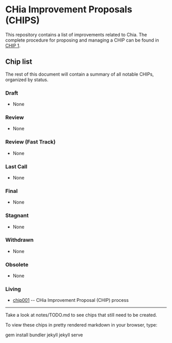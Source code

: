 # CHia Improvement Proposals (CHIPS)

This repository contains a list of improvements related to Chia. The complete procedure for proposing and managing a CHIP can be found in [CHIP 1](/CHIPs/chip-0001.md).

## Chip list
The rest of this document will contain a summary of all notable CHIPs, organized by status.

### Draft
* None

### Review
* None

### Review (Fast Track)
* None

### Last Call
* None

### Final
* None

### Stagnant
* None

### Withdrawn
* None

### Obsolete
* None

### Living
* [chip001](/CHIPs/chip-0001.md) -- CHia Improvement Proposal (CHIP) process

-----

Take a look at notes/TODO.md to see chips that still need to be created.

To view these chips in pretty rendered markdown in your browser, type:

gem install bundler jekyll
jekyll serve
